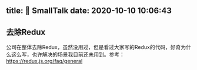 title: 🐾 SmallTalk
date: 2020-10-10 10:06:43
---

## 去除Redux
公司在整体去除Redux，虽然没用过，但是看过大家写的Redux的代码，好奇为什么这么写，也许解决的场景我目前还未用到。参考：
https://redux.js.org/faq/general
